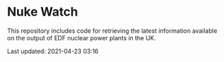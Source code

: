 # Nuke Watch

This repository includes code for retrieving the latest information available on the output of EDF nuclear power plants in the UK.

Last updated: 2021-04-23 03:16